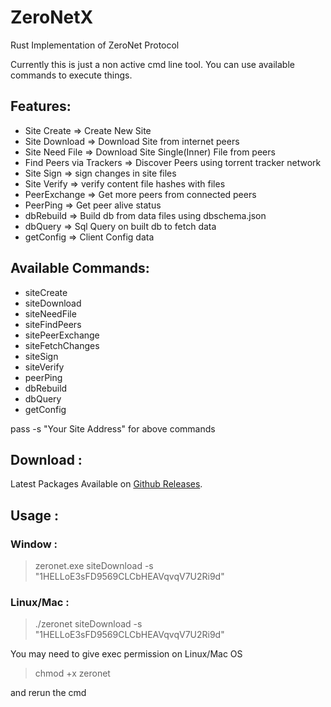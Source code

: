 # ZeroNetX
Rust Implementation of ZeroNet Protocol

Currently this is just a non active cmd line tool. You can use available commands to execute things.

## Features:
 - Site Create => Create New Site
 - Site Download => Download Site from internet peers
 - Site Need File => Download Site Single(Inner) File from peers
 - Find Peers via Trackers => Discover Peers using torrent tracker network
 - Site Sign => sign changes in site files
 - Site Verify => verify content file hashes with files
 - PeerExchange => Get more peers from connected peers
 - PeerPing => Get peer alive status
 - dbRebuild => Build db from data files using dbschema.json
 - dbQuery => Sql Query on built db to fetch data
 - getConfig => Client Config data
 
## Available Commands:
 - siteCreate
 - siteDownload
 - siteNeedFile
 - siteFindPeers
 - sitePeerExchange
 - siteFetchChanges
 - siteSign
 - siteVerify
 - peerPing
 - dbRebuild
 - dbQuery
 - getConfig

pass -s "Your Site Address" for above commands

## Download :
Latest Packages Available on [Github Releases](https://github.com/canewsin/ZeroNetX/releases/latest).

## Usage :
### Window :
> zeronet.exe siteDownload -s "1HELLoE3sFD9569CLCbHEAVqvqV7U2Ri9d"
### Linux/Mac :
> ./zeronet siteDownload -s "1HELLoE3sFD9569CLCbHEAVqvqV7U2Ri9d"

You may need to give exec permission on Linux/Mac OS
> chmod +x zeronet

and rerun the cmd